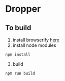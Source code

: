 # Dropper

## To build
1. install browserify [here](http://browserify.org/)
2. install node modules
```
npm install
```
3. build
```
npm run build
```
